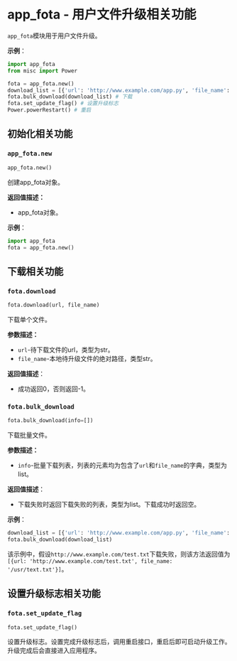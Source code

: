 # app_fota - 用户文件升级相关功能

`app_fota`模块用于用户文件升级。

**示例**：

```python
import app_fota
from misc import Power

fota = app_fota.new()
download_list = [{'url': 'http://www.example.com/app.py', 'file_name': '/usr/app.py'}, {'url': 'http://www.example.com/test.txt', 'file_name': '/usr/text.txt'}]
fota.bulk_download(download_list) # 下载
fota.set_update_flag() # 设置升级标志
Power.powerRestart() # 重启
```

## 初始化相关功能

### `app_fota.new`

```python
app_fota.new()
```

创建app_fota对象。

**返回值描述：**

- app_fota对象。

**示例**：

```python
import app_fota
fota = app_fota.new()
```

## 下载相关功能

### `fota.download`

```python
fota.download(url, file_name)
```

下载单个文件。

**参数描述：**

- `url`-待下载文件的url，类型为str。
- `file_name`-本地待升级文件的绝对路径，类型str。

**返回值描述**：

- 成功返回0，否则返回-1。

### `fota.bulk_download`

```python
fota.bulk_download(info=[])
```

下载批量文件。

**参数描述：**

- `info`-批量下载列表，列表的元素均为包含了`url`和`file_name`的字典，类型为list。

**返回值描述**：

- 下载失败时返回下载失败的列表，类型为list。下载成功时返回空。

**示例**：

```python
download_list = [{'url': 'http://www.example.com/app.py', 'file_name': '/usr/app.py'}, {'url': 'http://www.example.com/test.txt', 'file_name': '/usr/text.txt'}]
fota.bulk_download(download_list)
```

该示例中，假设`http://www.example.com/test.txt`下载失败，则该方法返回值为`[{url: 'http://www.example.com/test.txt', file_name: '/usr/text.txt'}]`。

## 设置升级标志相关功能

### `fota.set_update_flag`

```python
fota.set_update_flag()
```

设置升级标志。设置完成升级标志后，调用重启接口，重启后即可启动升级工作。升级完成后会直接进入应用程序。

